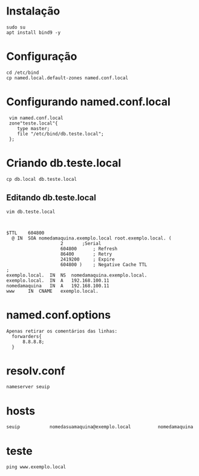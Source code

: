 # Instalação 
    sudo su
    apt install bind9 -y
    
# Configuração 
    cd /etc/bind
    cp named.local.default-zones named.conf.local
    
# Configurando named.conf.local
     vim named.conf.local
     zone"teste.local"{
        type master;
        file "/etc/bind/db.teste.local";
     };
     
# Criando db.teste.local
    cp db.local db.teste.local
    
  ## Editando db.teste.local
    vim db.teste.local
    
    
    
    $TTL	604800
	  @	IN	SOA	nomedamaquina.exemplo.local	root.exemplo.local. (
						2		;Serial
						604800		; Refresh
						86400		; Retry
						2419200		; Expire
						604800 )	; Negative Cache TTL
	;
	exemplo.local.	IN	NS	nomedamaquina.exemplo.local.
	exemplo.local.	IN	A	192.168.100.11
	nomedamaquina	IN	A	192.168.100.11
	www		IN	CNAME	exemplo.local.
    
 # named.conf.options
    Apenas retirar os comentários das linhas:
      forwarders{
          8.8.8.8;
      }
      
 # resolv.conf
    nameserver seuip
    
 # hosts
    seuip           nomedasuamaquina@exemplo.local          nomedamaquina
    
 # teste
    ping www.exemplo.local
    
    

